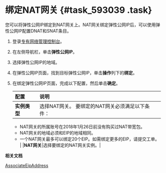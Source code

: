 # 绑定NAT网关 {#task_593039 .task}

您可以将弹性公网IP绑定到NAT网关上。NAT网关绑定弹性公网IP后，可以使用弹性公网IP配置DNAT和SNAT条目。

1.  登录[专有网络管理控制台](https://vpcnext.console.aliyun.com)。
2.  在左侧导航栏，单击**弹性公网IP**。
3.  选择弹性公网IP的地域。
4.  在弹性公网IP页面，找到目标弹性公网IP，单击**操作**列下的**绑定**。
5.  在绑定弹性公网IP页面，完成以下配置，然后单击**确定**。 

    |配置|说明|
    |:-|:-|
    |**实例类型**|选择NAT网关。 要绑定的NAT网关必须满足以下条件：

    -   NAT网关的所属账号在2018年1月26日前没有购买过NAT带宽包。
    -   NAT网关的地域必须和EIP的地域相同。
    -   一个NAT网关最多可以绑定20个EIP。如需绑定更多的EIP，请提交工单。
 |
    |**NAT网关**|选择要绑定的NAT网关实例。|


**相关文档**  


[AssociateEipAddress](../../../../intl.zh-CN/API参考/弹性公网IP/AssociateEipAddress.md#)

